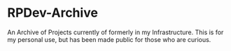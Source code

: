 # RPDev-Archive
An Archive of Projects currently of formerly in my Infrastructure. This is for my personal use, but has been made public for those who are curious.
